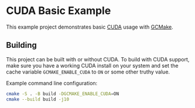 # CUDA Basic Example

This example project demonstrates basic [CUDA](https://developer.nvidia.com/cuda-toolkit) usage
with [GCMake](https://github.com/scupit/gcmake-rust).

## Building

This project can be built with or without CUDA. To build with CUDA support, make sure
you have a working CUDA install on your system and set the
cache variable `GCMAKE_ENABLE_CUDA` to `ON` or some other truthy value.

Example command line configuration:

``` sh
cmake -S . -B build -DGCMAKE_ENABLE_CUDA=ON
cmake --build build -j10
```
